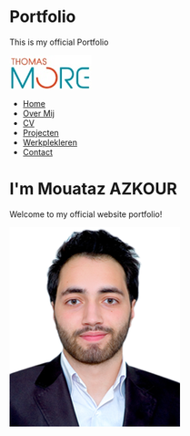 # Portfolio
This is my official Portfolio

<!DOCTYPE html>
<html lang="en" dir="ltr">
  <head>
    <meta charset="utf-8">
    <meta fttp-equive="X-UA-Compatible" content="IE=edge">
    <title>Mouataz Wesbite</title>
    <link rel="stylesheet" href="Test.css">
    <link href='https://cdnjs.cloudflare.com/ajax/libs/font-awesome/5.7.2/css/all.min.css' rel='stylesheet'/>

  </head>
  <body>
     <div class="container">
       <div class="navbar">
         <a href="https://www.thomasmore.be/opleidingen/graduaat/programmeren-dag-avondonderwijs/programmeren-dagonderwijs/antwerpen-0" target="_blank">
         <img class="logo"src="thomas_more.jpg" alt="logo">
       </a>
         <ul>
            <li><a href="website.html">Home</a></li>
            <li><a href="contact.html">Over Mij</a></li>
            <li><a href="CV_MOUATAZ.pdf">CV</a></li>
            <li><a href="#">Projecten</a></li>
            <li><a href="#">Werkplekleren</a></li>
            <li><a href="#">Contact</a></li>
         </ul>
       </div>
       <div class="content">
         <div class="detail">
           <h1>I'm Mouataz AZKOUR</h1>
           <p>Welcome to my official website portfolio!</p>
         </div>
         <div class="image">
           <img src="PHOTO_CV.png" alt="mouataz">
         </div>
       </div>
       <div class="stickyicon-list">
         <a href="https://www.facebook.com/mouataz.azkour.1"><i class='fab fa-facebook'></i></a>
     <a href="https://www.instagram.com/mouaataz/"><i class='fab fa-instagram'></i></a>
     <a href="https://twitter.com/AzkourMouataz"><i class='fab fa-twitter'></i></a>
     <a href="https://www.pinterest.com/mouataz_az/moodboard/"><i class='fab fa-pinterest'></i></a>
     <a href="https://www.linkedin.com/in/mouataz-azkour-389610179/"><i class='fab fa-linkedin'></i></a>


</div>
      </div>
  </body>
</html>
